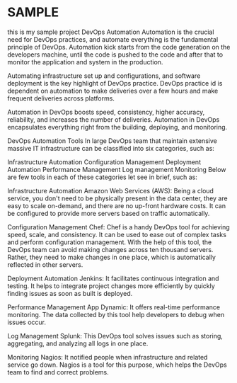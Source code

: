 # SAMPLE
this is my sample project
DevOps Automation
Automation is the crucial need for DevOps practices, and automate everything is the fundamental principle of DevOps. Automation kick starts from the code generation on the developers machine, until the code is pushed to the code and after that to monitor the application and system in the production.

Automating infrastructure set up and configurations, and software deployment is the key highlight of DevOps practice. DevOps practice id is dependent on automation to make deliveries over a few hours and make frequent deliveries across platforms.

Automation in DevOps boosts speed, consistency, higher accuracy, reliability, and increases the number of deliveries. Automation in DevOps encapsulates everything right from the building, deploying, and monitoring.

DevOps Automation Tools
In large DevOps team that maintain extensive massive IT infrastructure can be classified into six categories, such as:


 

Infrastructure Automation
Configuration Management
Deployment Automation
Performance Management
Log management
Monitoring
Below are few tools in each of these categories let see in brief, such as:

Infrastructure Automation
Amazon Web Services (AWS): Being a cloud service, you don't need to be physically present in the data center, they are easy to scale on-demand, and there are no up-front hardware costs. It can be configured to provide more servers based on traffic automatically.

Configuration Management
Chef: Chef is a handy DevOps tool for achieving speed, scale, and consistency. It can be used to ease out of complex tasks and perform configuration management. With the help of this tool, the DevOps team can avoid making changes across ten thousand servers. Rather, they need to make changes in one place, which is automatically reflected in other servers.

Deployment Automation
Jenkins: It facilitates continuous integration and testing. It helps to integrate project changes more efficiently by quickly finding issues as soon as built is deployed.

Performance Management
App Dynamic: It offers real-time performance monitoring. The data collected by this tool help developers to debug when issues occur.

Log Management
Splunk: This DevOps tool solves issues such as storing, aggregating, and analyzing all logs in one place.

Monitoring
Nagios: It notified people when infrastructure and related service go down. Nagios is a tool for this purpose, which helps the DevOps team to find and correct problems.
